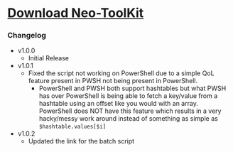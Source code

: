# [Download Neo-ToolKit](https://cdn.githubraw.com/NeoNyaa/Scripts/main/Windows/PowerShell/Neo-ToolKit/bin/Neo-ToolKit.bat)

### Changelog

-   v1.0.0
    -   Initial Release
-   v1.0.1
    -   Fixed the script not working on PowerShell due to a simple QoL feature present in PWSH not being present in PowerShell.
        -   PowerShell and PWSH both support hashtables but what PWSH has over PowerShell is being able to fetch a key/value from a hashtable using an offset like you would with an array. PowerShell does NOT have this feature which results in a very hacky/messy work around instead of something as simple as `$hashtable.values[$i]`
-   v1.0.2
    -   Updated the link for the batch script
